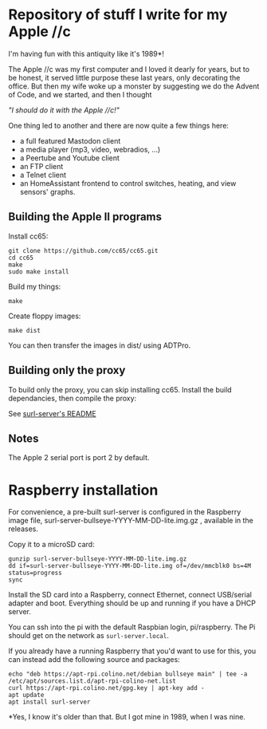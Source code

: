 # Repository of stuff I write for my Apple //c

I'm having fun with this antiquity like it's 1989*!

The Apple //c was my first computer and I loved it dearly
for years, but to be honest, it served little purpose these
last years, only decorating the office. But then my wife woke
up a monster by suggesting we do the Advent of Code, and we
started, and then I thought

_"I should do it with the Apple //c!"_

One thing led to another and there are now quite a few things
here:
- a full featured Mastodon client
- a media player (mp3, video, webradios, ...)
- a Peertube and Youtube client
- an FTP client
- a Telnet client
- an HomeAssistant frontend to control switches, heating, and view sensors' graphs.

## Building the Apple II programs

Install cc65:

```
git clone https://github.com/cc65/cc65.git
cd cc65
make
sudo make install
```

Build my things:

```
make
```

Create floppy images:

```
make dist
```

You can then transfer the images in dist/ using ADTPro.

## Building only the proxy

To build only the proxy, you can skip installing cc65. Install the build dependancies, then compile the proxy:

See [surl-server's README](./src/surl-server)

## Notes

The Apple 2 serial port is port 2 by default.

# Raspberry installation
For convenience, a pre-built surl-server is configured in the Raspberry image file,  surl-server-bullseye-YYYY-MM-DD-lite.img.gz , available in the releases.

Copy it to a microSD card:
```
gunzip surl-server-bullseye-YYYY-MM-DD-lite.img.gz
dd if=surl-server-bullseye-YYYY-MM-DD-lite.img of=/dev/mmcblk0 bs=4M status=progress
sync
```

Install the SD card into a Raspberry, connect Ethernet, connect USB/serial adapter and boot. Everything should be up and running if you have a DHCP server. 

You can ssh into the pi with the default Raspbian login, pi/raspberry. The Pi should get on the network as `surl-server.local`.

If you already have a running Raspberry that you'd want to use for this, you can instead add the following source and packages:

```
echo "deb https://apt-rpi.colino.net/debian bullseye main" | tee -a /etc/apt/sources.list.d/apt-rpi-colino-net.list
curl https://apt-rpi.colino.net/gpg.key | apt-key add -
apt update
apt install surl-server
```

*Yes, I know it's older than that. But I got mine in 1989, when I was nine.
